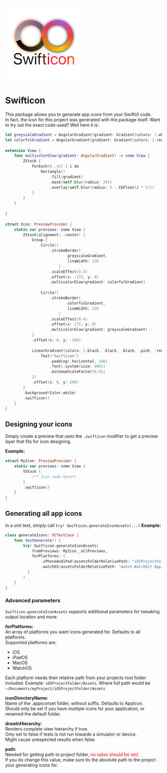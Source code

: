 ![Logo of Swifticon](./logo.png)

# Swifticon

This package allows you to generate app icons from your SwiftUI code.  
In fact, the icon for this project was generated with the package itself. Want to try out the exact code used? Well here it is:

```swift
let greyscaleGradient = AngularGradient(gradient: Gradient(colors: [.white, .black]), center: .center, startAngle: .zero, endAngle: .degrees(520))
let colorfulGradient = AngularGradient(gradient: Gradient(colors: [.red, .yellow, .orange.opacity(0.8), .pink.opacity(0.8), .purple, .red]), center: .center, startAngle: .zero, endAngle: .degrees(360))

extension View {
    func multicolorGlow(gradient: AngularGradient) -> some View {
        ZStack {
            ForEach(0..<2) { i in
                Rectangle()
                    .fill(gradient)
                    .mask(self.blur(radius: 20))
                    .overlay(self.blur(radius: 5 - CGFloat(i * 5)))
            }
        }
    }

}

struct Icon: PreviewProvider {
    static var previews: some View {
        ZStack(alignment: .center) {
            Group {
                Circle()
                    .strokeBorder(
                            greyscaleGradient,
                            lineWidth: 150
                        )
                    .scaleEffect(0.4)
                    .offset(x: -175, y: 0)
                    .multicolorGlow(gradient: colorfulGradient)
                
                Circle()
                    .strokeBorder(
                            colorfulGradient,
                            lineWidth: 150
                        )
                    .scaleEffect(0.4)
                    .offset(x: 175, y: 0)
                    .multicolorGlow(gradient: greyscaleGradient)
            }
            .offset(x: 0, y: -100)
            
            LinearGradient(colors: [.black, .black, .black, .pink, .red, .orange], startPoint: .leading, endPoint: .trailing).mask({
                Text("Swifticon")
                    .padding(.horizontal, 100)
                    .font(.system(size: 500))
                    .minimumScaleFactor(0.01)
            })
            .offset(x: 0, y: 200)
        }
        .background(Color.white)
        .swifticon()
    }
}
```

## Designing your icons
Simply create a preview that uses the `.swifticon` modifier to get a preview layer that fits for icon designing.

**Example:**
```swift
struct MyIcon: PreviewProvider {
    static var previews: some View {
        VStack {
            /** Icon code here*/
        }
        .swifticon()
    }
}
```

## Generating all app icons
In a unit test, simply call `try! Swifticon.generateIconAssets(...)`
**Example:**
```swift
class generateIcons: XCTestCase {
    func testGenerate() {
        try! Swifticon.generateIconAssets(
        	fromPreviews: MyIcon._allPreviews,
        	forPlatforms: [
                .iPhoneAndiPad(assetsFolderRelativePath: "iOSProjectFolder/Assets"),
                .watchOS(assetsFolderRelativePath: "watch WatchKit App/Assets")
          ]
        )
    }
}
```

### Advanced parameters
`Swifticon.generateIconAssets` supports additional parameters for tweaking output location and more.

**forPlatforms:**  
An array of platforms you want icons generated for. Defaults to all platforms.  
Supported platforms are:
* iOS
* iPadOS
* MacOS
* WatchOS

Each platform needs their relative path from your projects root folder included. Example: `iOSProjectFolder/Assets`. Where full path would be `~/Documents/myProject/iOSProjectFolder/Assets`

**iconDirectoryName:**  
Name of the .appiconset folder, without suffix. Defaults to AppIcon.  
Should only be set if you have multiple icons for your application, or renamed the default folder.
     
**drawInHierarchy:**  
Renders complete view hierarchy if true.  
Only set to false if tests is not run towards a simulator or device.  
Might cause unexpected results when false.
     
**path:**  
Needed for getting path to project folder, <font color="red">no value should be set!</font>.  
If you do change this value, make sure its the absolute path to the project your generating icons for.